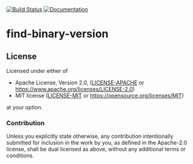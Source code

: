 [![Build Status](https://travis-ci.org/OSSystems/find-binary-version-rs.svg?branch=master)](https://https://travis-ci.org/OSSystems/find-binary-version-rs) [![Documentation](https://docs.rs/find-binary-version/badge.svg)](https://docs.rs/find-binary-version)

# find-binary-version



## License

Licensed under either of

 * Apache License, Version 2.0, ([LICENSE-APACHE](LICENSE-APACHE) or https://www.apache.org/licenses/LICENSE-2.0)
 * MIT license ([LICENSE-MIT](LICENSE-MIT) or https://opensource.org/licenses/MIT)

at your option.

### Contribution

Unless you explicitly state otherwise, any contribution intentionally
submitted for inclusion in the work by you, as defined in the
Apache-2.0 license, shall be dual licensed as above, without any
additional terms or conditions.
